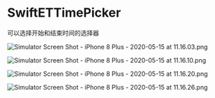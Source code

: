 # SwiftETTimePicker

可以选择开始和结束时间的选择器

![Simulator Screen Shot - iPhone 8 Plus - 2020-05-15 at 11.16.03.png](https://upload-images.jianshu.io/upload_images/23400597-5e54a99a84cf9c94.png?imageMogr2/auto-orient/strip%7CimageView2/2/w/1240)

![Simulator Screen Shot - iPhone 8 Plus - 2020-05-15 at 11.16.10.png](https://upload-images.jianshu.io/upload_images/23400597-cdf019c5822ea9fd.png?imageMogr2/auto-orient/strip%7CimageView2/2/w/1240)

![Simulator Screen Shot - iPhone 8 Plus - 2020-05-15 at 11.16.20.png](https://upload-images.jianshu.io/upload_images/23400597-eac3b9f5590e00f9.png?imageMogr2/auto-orient/strip%7CimageView2/2/w/1240)

![Simulator Screen Shot - iPhone 8 Plus - 2020-05-15 at 11.16.26.png](https://upload-images.jianshu.io/upload_images/23400597-b4d249b277b5248f.png?imageMogr2/auto-orient/strip%7CimageView2/2/w/1240)

